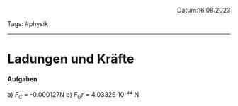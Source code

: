 <p align="right">Datum:16.08.2023</p>

Tags: #physik 

---

# Ladungen und Kräfte
#### Aufgaben
a) $F_C$ = -0.000127N
b) $F_Gr$ = 4.03326·10⁻⁴⁴ N